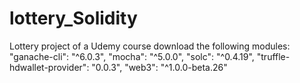 # lottery_Solidity
Lottery project of a Udemy course 
 download the following modules: 
    "ganache-cli": "^6.0.3",
    "mocha": "^5.0.0",
    "solc": "^0.4.19",
    "truffle-hdwallet-provider": "0.0.3",
    "web3": "^1.0.0-beta.26"
